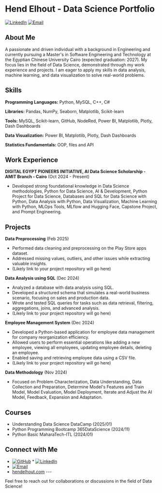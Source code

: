 # Hend Elhout - Data Science Portfolio

[![LinkedIn](https://img.shields.io/badge/-LinkedIn-blue?style=flat-square&logo=linkedin)](https://www.linkedin.com/in/hend-elhout)
[![Email](https://img.shields.io/badge/-Email-red?style=flat-square&logo=gmail)](mailto:hendelhout1@gmail.com)

## About Me

A passionate and driven individual with a background in Engineering and currently pursuing a Master's in Software Engineering and Technology at the Egyptian Chinese University Cairo (expected graduation: 2027). My focus lies in the field of Data Science, demonstrated through my work experience and projects. I am eager to apply my skills in data analysis, machine learning, and data visualization to solve real-world problems.

## Skills

**Programming Languages:** Python, MySQL, C++, C#

**Libraries:** Pandas, NumPy, Seaborn, Matplotlib, Scikit-learn

**Tools:** MySQL, Scikit-learn, GitHub, NodeRed, Power BI, Matplotlib, Plotly, Dash Dashboards

**Data Visualization:** Power BI, Matplotlib, Plotly, Dash Dashboards

**Statistics Fundamentals:** OOP, files and API

## Work Experience

**DIGITAL EGYPT PIONEERS INITIATIVE, AI Data Science Scholarship - AMIT Branch - Cairo** (Oct 2024 - Present)

* Developed strong foundational knowledge in Data Science methodologies, Python for Data Science, AI & Development, Python Project for Data Science, Databases and SQL for Data Science with Python, Data Analysis with Python, Data Visualization, Machine Learning with Python, MLOps Tools, MLflow and Hugging Face, Capstone Project, and Prompt Engineering.

## Projects

**Data Preprocessing** (Feb 2025)

* Performed data cleaning and preprocessing on the Play Store apps dataset.
* Addressed missing values, outliers, and other issues while extracting valuable insights.
* (Likely link to your project repository will go here)

**Data Analysis using SQL** (Dec 2024)

* Analyzed a database with data analysis using SQL.
* Developed a structured schema that simulates a real-world business scenario, focusing on sales and production data.
* Wrote and tested SQL queries for tasks such as data retrieval, filtering, aggregations, joins, and advanced analysis.
* (Likely link to your project repository will go here)

**Employee Management System** (Dec 2024)

* Developed a Python-based application for employee data management for company reorganization efficiency.
* Allowed users to perform essential operations like adding a new employee, viewing all employees, updating employee details, deleting an employee.
* Enabled saving and retrieving employee data using a CSV file.
* (Likely link to your project repository will go here)

**Data Methodology** (Nov 2024)

* Focused on Problem Characterization, Data Understanding, Data Collection and Preparation, Determine Model's Features and Train Model, Model Evaluation, Model Deployment, Iterate and Adjust the AI Model, Feedback, Expansion and Adaptation.

## Courses

* Understanding Data Science DataCamp (2025/01)
* Python Programming Bootcamp 365DataScience (2024/11)
* Python Basic MaharaTech-ITL (2024/01)

## Connect with Me

* [![GitHub](https://img.shields.io/badge/-GitHub-%23242929?style=flat-square&logo=github)](https://github.com/HendElhout) * [![LinkedIn](https://img.shields.io/badge/-LinkedIn-blue?style=flat-square&logo=linkedin)](https://www.linkedin.com/in/hend-elhout)
* [![Email](https://img.shields.io/badge/-Email-red?style=flat-square&logo=gmail)](mailto:hendelhout1@gmail.com)
* [hendelhout.com](https://hendelhout.com) ---

Feel free to reach out for collaborations or discussions in the field of Data Science!
